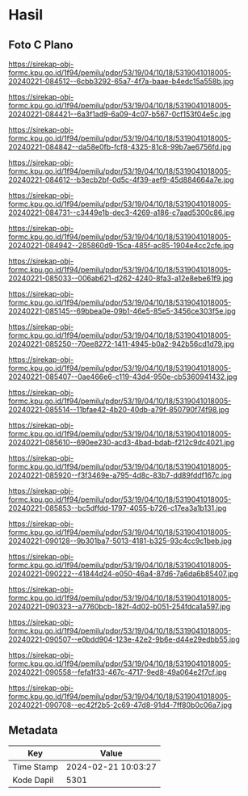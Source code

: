 # Hasil

## Foto C Plano

https://sirekap-obj-formc.kpu.go.id/1f94/pemilu/pdpr/53/19/04/10/18/5319041018005-20240221-084512--6cbb3292-65a7-4f7a-baae-b4edc15a558b.jpg

https://sirekap-obj-formc.kpu.go.id/1f94/pemilu/pdpr/53/19/04/10/18/5319041018005-20240221-084421--6a3f1ad9-6a09-4c07-b567-0cf153f04e5c.jpg

https://sirekap-obj-formc.kpu.go.id/1f94/pemilu/pdpr/53/19/04/10/18/5319041018005-20240221-084842--da58e0fb-fcf8-4325-81c8-99b7ae6756fd.jpg

https://sirekap-obj-formc.kpu.go.id/1f94/pemilu/pdpr/53/19/04/10/18/5319041018005-20240221-084612--b3ecb2bf-0d5c-4f39-aef9-45d884664a7e.jpg

https://sirekap-obj-formc.kpu.go.id/1f94/pemilu/pdpr/53/19/04/10/18/5319041018005-20240221-084731--c3449e1b-dec3-4269-a186-c7aad5300c86.jpg

https://sirekap-obj-formc.kpu.go.id/1f94/pemilu/pdpr/53/19/04/10/18/5319041018005-20240221-084942--285860d9-15ca-485f-ac85-1904e4cc2cfe.jpg

https://sirekap-obj-formc.kpu.go.id/1f94/pemilu/pdpr/53/19/04/10/18/5319041018005-20240221-085033--006ab621-d262-4240-8fa3-a12e8ebe61f9.jpg

https://sirekap-obj-formc.kpu.go.id/1f94/pemilu/pdpr/53/19/04/10/18/5319041018005-20240221-085145--69bbea0e-09b1-46e5-85e5-3456ce303f5e.jpg

https://sirekap-obj-formc.kpu.go.id/1f94/pemilu/pdpr/53/19/04/10/18/5319041018005-20240221-085250--70ee8272-1411-4945-b0a2-942b56cd1d79.jpg

https://sirekap-obj-formc.kpu.go.id/1f94/pemilu/pdpr/53/19/04/10/18/5319041018005-20240221-085407--0ae466e6-c119-43d4-950e-cb5360941432.jpg

https://sirekap-obj-formc.kpu.go.id/1f94/pemilu/pdpr/53/19/04/10/18/5319041018005-20240221-085514--11bfae42-4b20-40db-a79f-850790f74f98.jpg

https://sirekap-obj-formc.kpu.go.id/1f94/pemilu/pdpr/53/19/04/10/18/5319041018005-20240221-085610--690ee230-acd3-4bad-bdab-f212c9dc4021.jpg

https://sirekap-obj-formc.kpu.go.id/1f94/pemilu/pdpr/53/19/04/10/18/5319041018005-20240221-085920--f3f3469e-a795-4d8c-83b7-dd89fddf167c.jpg

https://sirekap-obj-formc.kpu.go.id/1f94/pemilu/pdpr/53/19/04/10/18/5319041018005-20240221-085853--bc5dffdd-1797-4055-b726-c17ea3a1b131.jpg

https://sirekap-obj-formc.kpu.go.id/1f94/pemilu/pdpr/53/19/04/10/18/5319041018005-20240221-090128--9b301ba7-5013-4181-b325-93c4cc9c1beb.jpg

https://sirekap-obj-formc.kpu.go.id/1f94/pemilu/pdpr/53/19/04/10/18/5319041018005-20240221-090222--41844d24-e050-46a4-87d6-7a6da6b85407.jpg

https://sirekap-obj-formc.kpu.go.id/1f94/pemilu/pdpr/53/19/04/10/18/5319041018005-20240221-090323--a7760bcb-182f-4d02-b051-254fdca1a597.jpg

https://sirekap-obj-formc.kpu.go.id/1f94/pemilu/pdpr/53/19/04/10/18/5319041018005-20240221-090507--e0bdd904-123e-42e2-9b6e-d44e29edbb55.jpg

https://sirekap-obj-formc.kpu.go.id/1f94/pemilu/pdpr/53/19/04/10/18/5319041018005-20240221-090558--fefa1f33-467c-4717-9ed8-49a064e2f7cf.jpg

https://sirekap-obj-formc.kpu.go.id/1f94/pemilu/pdpr/53/19/04/10/18/5319041018005-20240221-090708--ec42f2b5-2c69-47d8-91d4-7ff80b0c06a7.jpg


## Metadata

| Key        | Value               |
| ---------- | ------------------- |
| Time Stamp | 2024-02-21 10:03:27 |
| Kode Dapil | 5301                |



